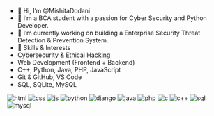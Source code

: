 - 👋 Hi, I’m @MishitaDodani 
- 👀 I’m a BCA student with a passion for Cyber Security and Python Developer.
- 🌱 I’m currently working on building a Enterprise Security Threat Detection & Prevention System.
- 🚀 Skills & Interests
- Cybersecurity & Ethical Hacking
- Web Development (Frontend + Backend)
- C++, Python, Java, PHP, JavaScript
- Git & GitHub, VS Code
- SQL, SQLite, MySQL

<!---
MishitaDodani/MishitaDodani is a ✨ special ✨ repository because its `README.md` (this file) appears on your GitHub profile.
You can click the Preview link to take a look at your changes.
--->

![html](https://github.com/user-attachments/assets/0539da08-7105-4001-bdcd-3bd3e57e4918)
![css](https://github.com/user-attachments/assets/45c2cdd9-8b95-40ce-85cc-8b6fcb0fe987)
![js](https://github.com/user-attachments/assets/298c732d-2f76-4e81-aafa-228ed775fb73)
![python](https://github.com/user-attachments/assets/49213c80-ca1e-4d6f-9bf1-ddc0541ce80c)
![django](https://github.com/user-attachments/assets/609f533e-8e12-4760-bbf7-438540931d95)
![java](https://github.com/user-attachments/assets/97fcd48a-4d88-46cf-8730-381c51eac1ca)
![php](https://github.com/user-attachments/assets/07c82aaa-d772-48b6-82e5-39931823cabe)
![c](https://github.com/user-attachments/assets/7f336d1f-86a8-4f59-b30d-3effc3277486)
![c++](https://github.com/user-attachments/assets/7ea1271c-c65b-4a46-811b-38c30a86be9e)
![sql](https://github.com/user-attachments/assets/7145ca74-d8d6-4483-b1b0-4ac23310fd05)
![mysql](https://github.com/user-attachments/assets/74fa0e07-e0ea-44f8-9fa5-142c7732e7a5)
